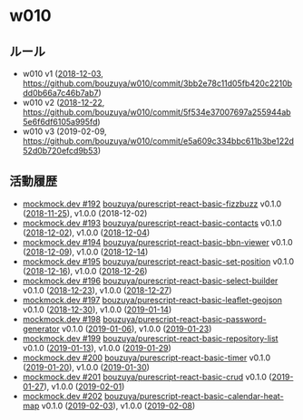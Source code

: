 # w010

## ルール

- w010 v1 ([2018-12-03][], https://github.com/bouzuya/w010/commit/3bb2e78c11d05fb420c2210bdd0b66a7c46b7ab7)
- w010 v2 ([2018-12-22][], https://github.com/bouzuya/w010/commit/5f534e37007697a255944ab5e6f6df6105a995fd)
- w010 v3 (2019-02-09, https://github.com/bouzuya/w010/commit/e5a609c334bbc611b3be122d52d0b720efcd9b53)

## 活動履歴

- [mockmock.dev #192](https://mockmock.connpass.com/event/110293/) [bouzuya/purescript-react-basic-fizzbuzz][] v0.1.0 ([2018-11-25][]), v1.0.0 (2018-12-02)
- [mockmock.dev #193](https://mockmock.connpass.com/event/111535/) [bouzuya/purescript-react-basic-contacts][] v0.1.0 ([2018-12-02][]), v1.0.0 ([2018-12-04][])
- [mockmock.dev #194](https://mockmock.connpass.com/event/111823/) [bouzuya/purescript-react-basic-bbn-viewer][] v0.1.0 ([2018-12-09][]), v1.0.0 ([2018-12-14][])
- [mockmock.dev #195](https://mockmock.connpass.com/event/112504/) [bouzuya/purescript-react-basic-set-position][] v0.1.0 ([2018-12-16][]), v1.0.0 ([2018-12-26][])
- [mockmock.dev #196](https://mockmock.connpass.com/event/113191/) [bouzuya/purescript-react-basic-select-builder][] v0.1.0 ([2018-12-23][]), v1.0.0 ([2018-12-27][])
- [mockmock.dev #197](https://mockmock.connpass.com/event/113906/) [bouzuya/purescript-react-basic-leaflet-geojson][] v0.1.0 ([2018-12-30][]), v1.0.0 ([2019-01-14][])
- [mockmock.dev #198](https://mockmock.connpass.com/event/114557/) [bouzuya/purescript-react-basic-password-generator][] v0.1.0 ([2019-01-06][]), v1.0.0 ([2019-01-23][])
- [mockmock.dev #199](https://mockmock.connpass.com/event/114930/) [bouzuya/purescript-react-basic-repository-list][] v0.1.0 ([2019-01-13][]), v1.0.0 ([2019-01-29][])
- [mockmock.dev #200](https://mockmock.connpass.com/event/116250/) [bouzuya/purescript-react-basic-timer][] v0.1.0 ([2019-01-20][]), v1.0.0 ([2019-01-30][])
- [mockmock.dev #201](https://mockmock.connpass.com/event/117743/) [bouzuya/purescript-react-basic-crud][] v0.1.0 ([2019-01-27][]), v1.0.0 ([2019-02-01][])
- [mockmock.dev #202](https://mockmock.connpass.com/event/119387/) [bouzuya/purescript-react-basic-calendar-heat-map][] v0.1.0 ([2019-02-03][]), v1.0.0 ([2019-02-08][])

[2018-11-25]: https://blog.bouzuya.net/2018/11/25/
[2018-12-02]: https://blog.bouzuya.net/2018/12/02/
[2018-12-03]: https://blog.bouzuya.net/2018/12/03/
[2018-12-04]: https://blog.bouzuya.net/2018/12/04/
[2018-12-09]: https://blog.bouzuya.net/2018/12/09/
[2018-12-14]: https://blog.bouzuya.net/2018/12/14/
[2018-12-16]: https://blog.bouzuya.net/2018/12/16/
[2018-12-22]: https://blog.bouzuya.net/2018/12/22/
[2018-12-23]: https://blog.bouzuya.net/2018/12/23/
[2018-12-26]: https://blog.bouzuya.net/2018/12/26/
[2018-12-27]: https://blog.bouzuya.net/2018/12/27/
[2018-12-30]: https://blog.bouzuya.net/2018/12/30/
[2019-01-06]: https://blog.bouzuya.net/2019/01/06/
[2019-01-13]: https://blog.bouzuya.net/2019/01/13/
[2019-01-14]: https://blog.bouzuya.net/2019/01/14/
[2019-01-20]: https://blog.bouzuya.net/2019/01/20/
[2019-01-23]: https://blog.bouzuya.net/2019/01/23/
[2019-01-27]: https://blog.bouzuya.net/2019/01/27/
[2019-01-29]: https://blog.bouzuya.net/2019/01/29/
[2019-01-30]: https://blog.bouzuya.net/2019/01/30/
[2019-02-01]: https://blog.bouzuya.net/2019/02/01/
[2019-02-03]: https://blog.bouzuya.net/2019/02/03/
[2019-02-08]: https://blog.bouzuya.net/2019/02/08/
[bouzuya/purescript-react-basic-bbn-viewer]: https://github.com/bouzuya/purescript-react-basic-bbn-viewer
[bouzuya/purescript-react-basic-calendar-heat-map]: https://github.com/bouzuya/purescript-react-basic-calendar-heat-map
[bouzuya/purescript-react-basic-contacts]: https://github.com/bouzuya/purescript-react-basic-contacts
[bouzuya/purescript-react-basic-crud]: https://github.com/bouzuya/purescript-react-basic-crud
[bouzuya/purescript-react-basic-fizzbuzz]: https://github.com/bouzuya/purescript-react-basic-fizzbuzz
[bouzuya/purescript-react-basic-leaflet-geojson]: https://github.com/bouzuya/purescript-react-basic-leaflet-geojson
[bouzuya/purescript-react-basic-password-generator]: https://github.com/bouzuya/purescript-react-basic-password-generator
[bouzuya/purescript-react-basic-repository-list]: https://github.com/bouzuya/purescript-react-basic-repository-list
[bouzuya/purescript-react-basic-select-builder]: https://github.com/bouzuya/purescript-react-basic-select-builder
[bouzuya/purescript-react-basic-set-position]: https://github.com/bouzuya/purescript-react-basic-set-position
[bouzuya/purescript-react-basic-timer]: https://github.com/bouzuya/purescript-react-basic-timer

